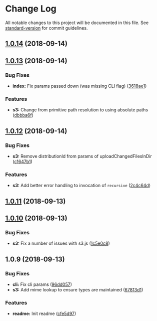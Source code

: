 # Change Log

All notable changes to this project will be documented in this file. See [standard-version](https://github.com/conventional-changelog/standard-version) for commit guidelines.

<a name="1.0.14"></a>
## [1.0.14](https://github.com/ReidWeb/aws-cloudfront-s3-deploy/compare/v1.0.13...v1.0.14) (2018-09-14)



<a name="1.0.13"></a>
## [1.0.13](https://github.com/ReidWeb/aws-cloudfront-s3-deploy/compare/v1.0.12...v1.0.13) (2018-09-14)


### Bug Fixes

* **index:** Fix params passed down (was missing CLI flag) ([3618ae1](https://github.com/ReidWeb/aws-cloudfront-s3-deploy/commit/3618ae1))


### Features

* **s3:** Change from primitive path resolution to using absolute paths ([dbbba6f](https://github.com/ReidWeb/aws-cloudfront-s3-deploy/commit/dbbba6f))



<a name="1.0.12"></a>
## [1.0.12](https://github.com/ReidWeb/aws-cloudfront-s3-deploy/compare/v1.0.11...v1.0.12) (2018-09-14)


### Bug Fixes

* **s3:** Remove distributionId from params of uploadChangedFilesInDir ([c1647b1](https://github.com/ReidWeb/aws-cloudfront-s3-deploy/commit/c1647b1))


### Features

* **s3:** Add better error handling to invocation of `recursive` ([2c4c64d](https://github.com/ReidWeb/aws-cloudfront-s3-deploy/commit/2c4c64d))



<a name="1.0.11"></a>
## [1.0.11](https://github.com/ReidWeb/aws-cloudfront-s3-deploy/compare/v1.0.10...v1.0.11) (2018-09-13)



<a name="1.0.10"></a>
## [1.0.10](https://github.com/ReidWeb/aws-cloudfront-s3-deploy/compare/v1.0.9...v1.0.10) (2018-09-13)


### Bug Fixes

* **s3:** Fix a number of issues with s3.js ([1c5e0c8](https://github.com/ReidWeb/aws-cloudfront-s3-deploy/commit/1c5e0c8))



<a name="1.0.9"></a>
## 1.0.9 (2018-09-13)


### Bug Fixes

* **cli:** Fix cli params ([96dd057](https://github.com/ReidWeb/aws-cloudfront-s3-deploy/commit/96dd057))
* **s3:** Add mime lookup to ensure types are maintained ([67813d1](https://github.com/ReidWeb/aws-cloudfront-s3-deploy/commit/67813d1))


### Features

* **readme:** Init readme ([cfe5d97](https://github.com/ReidWeb/aws-cloudfront-s3-deploy/commit/cfe5d97))
